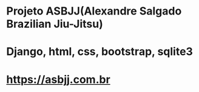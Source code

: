 # Projeto ASBJJ(Alexandre Salgado Brazilian Jiu-Jitsu)
# Django, html, css, bootstrap, sqlite3
# https://asbjj.com.br
